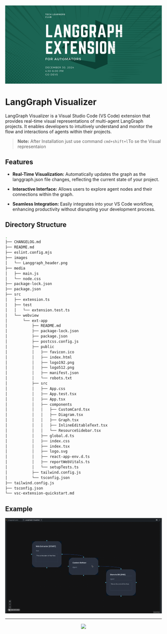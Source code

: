 ![Header Image](images/Langgraph_header.png)

# LangGraph Visualizer

LangGraph Visualizer is a Visual Studio Code (VS Code) extension that provides real-time visual representations of multi-agent LangGraph projects. It enables developers to intuitively understand and monitor the flow and interactions of agents within their projects.

> **Note:** After Installation just use command ```cmd+shift+l```To se the Visual representaion


## Features

- **Real-Time Visualization:** Automatically updates the graph as the langgraph.json file changes, reflecting the current state of your project.

- **Interactive Interface:** Allows users to explore agent nodes and their connections within the graph.

- **Seamless Integration:** Easily integrates into your VS Code workflow, enhancing productivity without disrupting your development process.


## Directory Structure

```bash
.
├── CHANGELOG.md
├── README.md
├── eslint.config.mjs
├── images
│   └── Langgraph_header.png
├── media
│   ├── main.js
│   └── node.css
├── package-lock.json
├── package.json
├── src
│   ├── extension.ts
│   ├── test
│   │   └── extension.test.ts
│   └── webview
│       └── ext-app
│           ├── README.md
│           ├── package-lock.json
│           ├── package.json
│           ├── postcss.config.js
│           ├── public
│           │   ├── favicon.ico
│           │   ├── index.html
│           │   ├── logo192.png
│           │   ├── logo512.png
│           │   ├── manifest.json
│           │   └── robots.txt
│           ├── src
│           │   ├── App.css
│           │   ├── App.test.tsx
│           │   ├── App.tsx
│           │   ├── components
│           │   │   ├── CustomCard.tsx
│           │   │   ├── Diagram.tsx
│           │   │   ├── Graph.tsx
│           │   │   ├── InlineEditableText.tsx
│           │   │   └── ResourceSidebar.tsx
│           │   ├── global.d.ts
│           │   ├── index.css
│           │   ├── index.tsx
│           │   ├── logo.svg
│           │   ├── react-app-env.d.ts
│           │   ├── reportWebVitals.ts
│           │   └── setupTests.ts
│           ├── tailwind.config.js
│           └── tsconfig.json
├── tailwind.config.js
├── tsconfig.json
└── vsc-extension-quickstart.md
```

## Example

![Extension in Action](images/action.gif)

----
<div align="center">
            <a href="https://www.buymeacoffee.com/hridesh" target="_blank" style="display: inline-block;">
                <img
                    src="https://img.shields.io/badge/Donate-Buy%20Me%20A%20Coffee-orange.svg?style=flat-square&logo=buymeacoffee" 
                    align="center"
                />
            </a></div>
<br />
